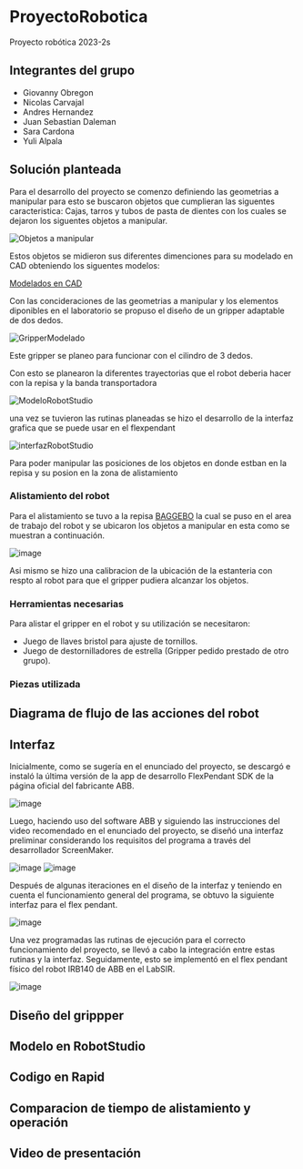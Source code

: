 # ProyectoRobotica
Proyecto robótica 2023-2s

## Integrantes del grupo
* Giovanny Obregon
* Nicolas Carvajal
* Andres Hernandez
* Juan Sebastian Daleman
* Sara Cardona
* Yuli Alpala

## Solución planteada
Para el desarrollo del proyecto se comenzo definiendo las geometrias a manipular para esto se buscaron objetos que cumplieran las siguentes caracteristica: Cajas, tarros y tubos de pasta de dientes con los cuales se dejaron los siguentes objetos a manipular.

![Objetos a manipular](https://github.com/jcarvajalu/ProyectoRobotica/assets/70998067/9cb21aaa-551a-4a4a-a6d5-93aaa27773c3)

Estos objetos se midieron sus diferentes dimenciones para su modelado en CAD obteniendo los siguentes modelos:

[Modelados en CAD](https://github.com/jcarvajalu/ProyectoRobotica/tree/main/Modelado)

Con las concideraciones de las geometrias a manipular y los elementos diponibles en el laboratorio se propuso el diseño de un gripper adaptable de dos dedos.

![GripperModelado](https://github.com/jcarvajalu/ProyectoRobotica/assets/70998067/5a473340-9b60-46fa-82d7-2b01571fbdb4)
 
 Este gripper se planeo para funcionar con el cilindro de 3 dedos.

 Con esto se planearon la diferentes trayectorias que el robot deberia hacer con la repisa y la banda transportadora

 ![ModeloRobotStudio](https://github.com/jcarvajalu/ProyectoRobotica/assets/70998067/ee8c0696-da70-4ff4-8ec8-ab55996a6f39)


 una vez se tuvieron las rutinas planeadas se hizo el desarrollo de la interfaz grafica que se puede usar en el flexpendant

 ![interfazRobotStudio](https://github.com/jcarvajalu/ProyectoRobotica/assets/70998067/0383ae40-93fd-48fe-a38d-67d12c906f77)

Para poder manipular las posiciones de los objetos en donde estban en la repisa y su posion en la zona de alistamiento


### Alistamiento del robot

Para el alistamiento se tuvo a la repisa [BAGGEBO](https://www.ikea.com/co/es/p/baggebo-estanteria-metal-blanco-50481172/) la cual se puso en el area de trabajo del robot y se ubicaron los objetos a manipular en esta como se muestran a continuación.

![image](https://github.com/jcarvajalu/ProyectoRobotica/assets/70998067/bf9c5e9e-a5d2-4b8e-ade9-5a2ccb729c2b)

Asi mismo se hizo una calibracion de la ubicación de la estanteria con respto al robot para que el gripper pudiera alcanzar los objetos.

### Herramientas necesarias

Para alistar el gripper en el robot y su utilización se necesitaron:

* Juego de llaves bristol para ajuste de tornillos.
* Juego de destornilladores de estrella (Gripper pedido prestado de otro grupo).

### Piezas utilizada



## Diagrama de flujo de las acciones del robot

## Interfaz

Inicialmente, como se sugería en el enunciado del proyecto, se descargó e instaló la última versión de la app de desarrollo FlexPendant SDK de la página oficial del fabricante ABB.

![image](https://github.com/SaraC27/Laboratorios_Robotica/assets/80609467/4dad083a-00cc-4934-b466-30815f0aa5f3)

Luego, haciendo uso del software ABB y siguiendo las instrucciones del video recomendado en el enunciado del proyecto, se diseñó una interfaz preliminar considerando los requisitos del programa a través del desarrollador ScreenMaker.

![image](https://github.com/SaraC27/Laboratorios_Robotica/assets/80609467/e653e4c4-3076-4f54-8633-a8a5bf7e516e)
![image](https://github.com/SaraC27/Laboratorios_Robotica/assets/80609467/5a67f0cb-f850-4b7e-a06a-a4ba973dfe8f)

Después de algunas iteraciones en el diseño de la interfaz y teniendo en cuenta el funcionamiento general del programa, se obtuvo la siguiente interfaz para el flex pendant.

![image](https://github.com/SaraC27/Laboratorios_Robotica/assets/80609467/197acaff-a9a4-49a5-ad88-bff20460e369)

Una vez programadas las rutinas de ejecución para el correcto funcionamiento del proyecto, se llevó a cabo la integración entre estas rutinas y la interfaz. Seguidamente, esto se implementó en el flex pendant físico del robot IRB140 de ABB en el LabSIR.

![image](https://github.com/SaraC27/Laboratorios_Robotica/assets/80609467/6332d6e0-f9ac-45d8-939f-cded44581922)


## Diseño del grippper

## Modelo en RobotStudio

## Codigo en Rapid

## Comparacion de tiempo de alistamiento y operación

## Video de presentación
